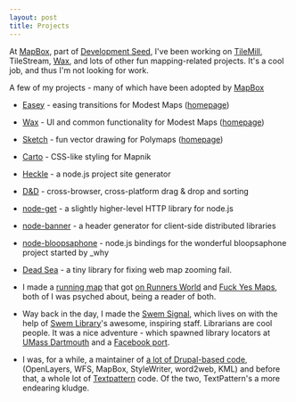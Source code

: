 ```yaml
---
layout: post
title: Projects
---
```


At [MapBox](http://mapbox.com), part of [Development Seed](http://developmentseed.org), I've been working on [TileMill](http://tilemill.com), TileStream, [Wax](http://developmentseed.org/blog/2011/jun/10/wax-custom-advanced-ui-web-maps), and lots of other fun mapping-related projects. It's a cool job, and thus I'm not looking for work.

A few of my projects - many of which have been adopted by [MapBox](http://mapbox.com)

* [Easey](http://github.com/mapbox/easey) - easing transitions for Modest Maps
  ([homepage](http://mapbox.github.com/easey/))
* [Wax](http://github.com/mapbox/wax) - UI and common functionality for Modest Maps
  ([homepage](http://mapbox.github.com/wax/))
* [Sketch](https://github.com/mapbox/sketch) - fun vector drawing for Polymaps
  ([homepage](http://mapbox.github.com/sketch/))
* [Carto](https://github.com/mapbox/carto) - CSS-like styling for Mapnik
* [Heckle](https://github.com/tmcw/heckle) - a node.js project site generator
* [D&D](https://github.com/tmcw/dnd) - cross-browser, cross-platform drag & drop
  and sorting
* [node-get](https://github.com/tmcw/node-get) - a slightly higher-level HTTP
  library for node.js
* [node-banner](https://github.com/tmcw/node-banner) - a header generator for
  client-side distributed libraries
* [node-bloopsaphone](https://github.com/tmcw/bloopsaphone) - node.js bindings
  for the wonderful bloopsaphone project started by _why
* [Dead Sea](http://macwright.org/deadsea) - a tiny library for fixing web
  map zooming fail.

* I made a [running map](http://macwright.org/2011/07/28/mapping-runs.html) that
  got [on Runners World](http://othervoices.runnersworld.com/2011/08/the-art-of-the-run/)
  and [Fuck Yes Maps](http://fuckyesmaps.tumblr.com/day/2011/08/02), both of
  I was psyched about, being a reader of both.
* Way back in the day, I made the [Swem Signal](https://swem.wm.edu/um/swemsignal/),
  which lives on with the help of [Swem Library](https://swem.wm.edu/)'s awesome,
  inspiring staff. Librarians are cool people. It was a nice adventure - which spawned
  library locators at [UMass Dartmouth](http://www.lib.umassd.edu/libraryinfo/findmehere.html)
  and a [Facebook port](http://code.google.com/p/facebook-athenaeum/).
* I was, for a while, a maintainer of [a lot of Drupal-based code](http://drupal.org/user/12664),
  (OpenLayers, WFS, MapBox, StyleWriter, word2web, KML)
  and before that, a whole lot of [Textpattern](http://textpattern.com) code. Of the two,
  TextPattern's a more endearing kludge.
